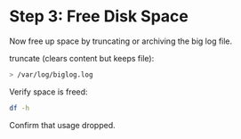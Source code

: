 # Step 3: Free Disk Space

Now free up space by truncating or archiving the big log file.

truncate (clears content but keeps file):
```bash
> /var/log/biglog.log
```

Verify space is freed:
```bash
df -h
```

Confirm that usage dropped.